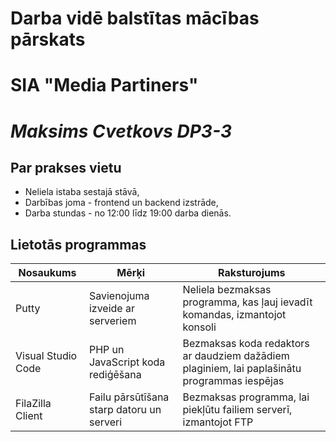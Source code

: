 # Darba vidē balstītas mācības pārskats

# **SIA "Media Partiners"**

# *Maksims Cvetkovs DP3-3*

## Par prakses vietu

* Neliela istaba sestajā stāvā,
* Darbības joma - frontend un backend izstrāde,
* Darba stundas - no 12:00 līdz 19:00 darba dienās.

## Lietotās programmas

| Nosaukums | Mērķi | Raksturojums |
| --- | --- | --- |
| Putty | Savienojuma izveide ar serveriem | Neliela bezmaksas programma, kas ļauj ievadīt komandas, izmantojot konsoli |
| Visual Studio Code | PHP un JavaScript koda rediģēšana | Bezmaksas koda redaktors ar daudziem dažādiem plaginiem, lai paplašinātu programmas iespējas |
| FilaZilla Client | Failu pārsūtīšana starp datoru un serveri | Bezmaksas programma, lai piekļūtu failiem serverī, izmantojot FTP |